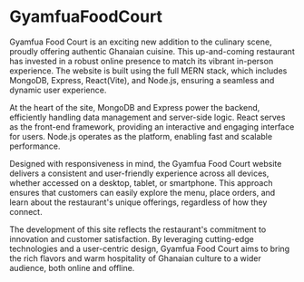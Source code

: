 # GyamfuaFoodCourt
Gyamfua Food Court is an exciting new addition to the culinary scene, proudly offering authentic Ghanaian cuisine. This up-and-coming restaurant has invested in a robust online presence to match its vibrant in-person experience. The website is built using the full MERN stack, which includes MongoDB, Express, React(Vite), and Node.js, ensuring a seamless and dynamic user experience.

At the heart of the site, MongoDB and Express power the backend, efficiently handling data management and server-side logic. React serves as the front-end framework, providing an interactive and engaging interface for users. Node.js operates as the platform, enabling fast and scalable performance.

Designed with responsiveness in mind, the Gyamfua Food Court website delivers a consistent and user-friendly experience across all devices, whether accessed on a desktop, tablet, or smartphone. This approach ensures that customers can easily explore the menu, place orders, and learn about the restaurant's unique offerings, regardless of how they connect.

The development of this site reflects the restaurant's commitment to innovation and customer satisfaction. By leveraging cutting-edge technologies and a user-centric design, Gyamfua Food Court aims to bring the rich flavors and warm hospitality of Ghanaian culture to a wider audience, both online and offline.

